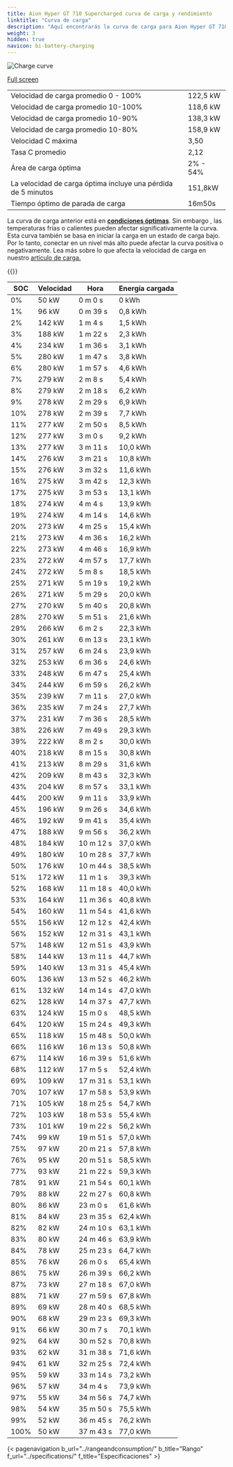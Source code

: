 ```yaml
---
title: Aion Hyper GT 710 Supercharged curva de carga y rendimiento
linktitle: "Curva de carga"
description: "Aquí encontrarás la curva de carga para Aion Hyper GT 710 Supercharged."
weight: 3
hidden: true
navicon: bi-battery-charging
---
```

<!-- markdownlint-disable MD033 -->
<img src="/images/models/aion/hyper_gt/hyper_gt_710_supercharged/chargingcurve.svg" alt="Charge curve" class="img-fluid">

[Full screen](/images/models/aion/hyper_gt/hyper_gt_710_supercharged/chargingcurve.svg)


<table class="table table-striped border">
<tbody>
<tr>
<td>Velocidad de carga promedio 0 - 100%</td><td>122,5 kW</td>
</tr>
<tr>
<td>Velocidad de carga promedio 10-100%</td><td>118,6 kW</td>
</tr>
<tr>
<td>Velocidad de carga promedio 10-90%</td><td>138,3 kW</td>
</tr>
<tr>
<td>Velocidad de carga promedio 10-80%</td><td>158,9 kW</td>
</tr>
<tr>
<td>Velocidad C máxima</td><td>3,50</td>
</tr>
<tr>
<td>Tasa C promedio</td><td>2,12</td>
</tr>
<tr>
<td>Área de carga óptima</td><td>2% - 54%</td>
</tr>
<tr>
<td>La velocidad de carga óptima incluye una pérdida de 5 minutos</td><td>151,8kW</td>
</tr>
<tr>
<td>Tiempo óptimo de parada de carga</td><td>16m50s</td>
</tr>
</tbody>
</table>


La curva de carga anterior está en **[condiciones óptimas](../../../../../technology/battery/charging/#temperatura)**. Sin embargo , las temperaturas frías o calientes pueden afectar significativamente la curva. Esta curva también se basa en iniciar la carga en un estado de carga bajo. Por lo tanto, conectar en un nivel más alto puede afectar la curva positiva o negativamente. Lea más sobre lo que afecta la velocidad de carga en nuestro [artículo de carga.](../../../../../technology/battery/charging/)


{{<evkxdisplayaddarticle />}}
<table class="table table-striped border">
<thead>
<tr><th>SOC</th><th>Velocidad</th><th>Hora</th><th>Energía cargada</th></tr>
</thead>
<tbody>
<tr>
<td>0%</td><td>50 kW</td><td> 0 m 0 s </td><td>0 kWh </td>
</tr>
<tr>
<td>1%</td><td>96 kW</td><td> 0 m 39 s </td><td>0,8 kWh </td>
</tr>
<tr>
<td>2%</td><td>142 kW</td><td> 1 m 4 s </td><td>1,5 kWh </td>
</tr>
<tr>
<td>3%</td><td>188 kW</td><td> 1 m 22 s </td><td>2,3 kWh </td>
</tr>
<tr>
<td>4%</td><td>234 kW</td><td> 1 m 36 s </td><td>3,1 kWh </td>
</tr>
<tr>
<td>5%</td><td>280 kW</td><td> 1 m 47 s </td><td>3,8 kWh </td>
</tr>
<tr>
<td>6%</td><td>280 kW</td><td> 1 m 57 s </td><td>4,6 kWh </td>
</tr>
<tr>
<td>7%</td><td>279 kW</td><td> 2 m 8 s </td><td>5,4 kWh </td>
</tr>
<tr>
<td>8%</td><td>279 kW</td><td> 2 m 18 s </td><td>6,2 kWh </td>
</tr>
<tr>
<td>9%</td><td>278 kW</td><td> 2 m 29 s </td><td>6,9 kWh </td>
</tr>
<tr>
<td>10%</td><td>278 kW</td><td> 2 m 39 s </td><td>7,7 kWh </td>
</tr>
<tr>
<td>11%</td><td>277 kW</td><td> 2 m 50 s </td><td>8,5 kWh </td>
</tr>
<tr>
<td>12%</td><td>277 kW</td><td> 3 m 0 s </td><td>9,2 kWh </td>
</tr>
<tr>
<td>13%</td><td>277 kW</td><td> 3 m 11 s </td><td>10,0 kWh </td>
</tr>
<tr>
<td>14%</td><td>276 kW</td><td> 3 m 21 s </td><td>10,8 kWh </td>
</tr>
<tr>
<td>15%</td><td>276 kW</td><td> 3 m 32 s </td><td>11,6 kWh </td>
</tr>
<tr>
<td>16%</td><td>275 kW</td><td> 3 m 42 s </td><td>12,3 kWh </td>
</tr>
<tr>
<td>17%</td><td>275 kW</td><td> 3 m 53 s </td><td>13,1 kWh </td>
</tr>
<tr>
<td>18%</td><td>274 kW</td><td> 4 m 4 s </td><td>13,9 kWh </td>
</tr>
<tr>
<td>19%</td><td>274 kW</td><td> 4 m 14 s </td><td>14,6 kWh </td>
</tr>
<tr>
<td>20%</td><td>273 kW</td><td> 4 m 25 s </td><td>15,4 kWh </td>
</tr>
<tr>
<td>21%</td><td>273 kW</td><td> 4 m 36 s </td><td>16,2 kWh </td>
</tr>
<tr>
<td>22%</td><td>273 kW</td><td> 4 m 46 s </td><td>16,9 kWh </td>
</tr>
<tr>
<td>23%</td><td>272 kW</td><td> 4 m 57 s </td><td>17,7 kWh </td>
</tr>
<tr>
<td>24%</td><td>272 kW</td><td> 5 m 8 s </td><td>18,5 kWh </td>
</tr>
<tr>
<td>25%</td><td>271 kW</td><td> 5 m 19 s </td><td>19,2 kWh </td>
</tr>
<tr>
<td>26%</td><td>271 kW</td><td> 5 m 29 s </td><td>20,0 kWh </td>
</tr>
<tr>
<td>27%</td><td>270 kW</td><td> 5 m 40 s </td><td>20,8 kWh </td>
</tr>
<tr>
<td>28%</td><td>270 kW</td><td> 5 m 51 s </td><td>21,6 kWh </td>
</tr>
<tr>
<td>29%</td><td>266 kW</td><td> 6 m 2 s </td><td>22,3 kWh </td>
</tr>
<tr>
<td>30%</td><td>261 kW</td><td> 6 m 13 s </td><td>23,1 kWh </td>
</tr>
<tr>
<td>31%</td><td>257 kW</td><td> 6 m 24 s </td><td>23,9 kWh </td>
</tr>
<tr>
<td>32%</td><td>253 kW</td><td> 6 m 36 s </td><td>24,6 kWh </td>
</tr>
<tr>
<td>33%</td><td>248 kW</td><td> 6 m 47 s </td><td>25,4 kWh </td>
</tr>
<tr>
<td>34%</td><td>244 kW</td><td> 6 m 59 s </td><td>26,2 kWh </td>
</tr>
<tr>
<td>35%</td><td>239 kW</td><td> 7 m 11 s </td><td>27,0 kWh </td>
</tr>
<tr>
<td>36%</td><td>235 kW</td><td> 7 m 24 s </td><td>27,7 kWh </td>
</tr>
<tr>
<td>37%</td><td>231 kW</td><td> 7 m 36 s </td><td>28,5 kWh </td>
</tr>
<tr>
<td>38%</td><td>226 kW</td><td> 7 m 49 s </td><td>29,3 kWh </td>
</tr>
<tr>
<td>39%</td><td>222 kW</td><td> 8 m 2 s </td><td>30,0 kWh </td>
</tr>
<tr>
<td>40%</td><td>218 kW</td><td> 8 m 15 s </td><td>30,8 kWh </td>
</tr>
<tr>
<td>41%</td><td>213 kW</td><td> 8 m 29 s </td><td>31,6 kWh </td>
</tr>
<tr>
<td>42%</td><td>209 kW</td><td> 8 m 43 s </td><td>32,3 kWh </td>
</tr>
<tr>
<td>43%</td><td>204 kW</td><td> 8 m 57 s </td><td>33,1 kWh </td>
</tr>
<tr>
<td>44%</td><td>200 kW</td><td> 9 m 11 s </td><td>33,9 kWh </td>
</tr>
<tr>
<td>45%</td><td>196 kW</td><td> 9 m 26 s </td><td>34,6 kWh </td>
</tr>
<tr>
<td>46%</td><td>192 kW</td><td> 9 m 41 s </td><td>35,4 kWh </td>
</tr>
<tr>
<td>47%</td><td>188 kW</td><td> 9 m 56 s </td><td>36,2 kWh </td>
</tr>
<tr>
<td>48%</td><td>184 kW</td><td> 10 m 12 s </td><td>37,0 kWh </td>
</tr>
<tr>
<td>49%</td><td>180 kW</td><td> 10 m 28 s </td><td>37,7 kWh </td>
</tr>
<tr>
<td>50%</td><td>176 kW</td><td> 10 m 44 s </td><td>38,5 kWh </td>
</tr>
<tr>
<td>51%</td><td>172 kW</td><td> 11 m 1 s </td><td>39,3 kWh </td>
</tr>
<tr>
<td>52%</td><td>168 kW</td><td> 11 m 18 s </td><td>40,0 kWh </td>
</tr>
<tr>
<td>53%</td><td>164 kW</td><td> 11 m 36 s </td><td>40,8 kWh </td>
</tr>
<tr>
<td>54%</td><td>160 kW</td><td> 11 m 54 s </td><td>41,6 kWh </td>
</tr>
<tr>
<td>55%</td><td>156 kW</td><td> 12 m 12 s </td><td>42,4 kWh </td>
</tr>
<tr>
<td>56%</td><td>152 kW</td><td> 12 m 31 s </td><td>43,1 kWh </td>
</tr>
<tr>
<td>57%</td><td>148 kW</td><td> 12 m 51 s </td><td>43,9 kWh </td>
</tr>
<tr>
<td>58%</td><td>144 kW</td><td> 13 m 11 s </td><td>44,7 kWh </td>
</tr>
<tr>
<td>59%</td><td>140 kW</td><td> 13 m 31 s </td><td>45,4 kWh </td>
</tr>
<tr>
<td>60%</td><td>136 kW</td><td> 13 m 52 s </td><td>46,2 kWh </td>
</tr>
<tr>
<td>61%</td><td>132 kW</td><td> 14 m 14 s </td><td>47,0 kWh </td>
</tr>
<tr>
<td>62%</td><td>128 kW</td><td> 14 m 37 s </td><td>47,7 kWh </td>
</tr>
<tr>
<td>63%</td><td>124 kW</td><td> 15 m 0 s </td><td>48,5 kWh </td>
</tr>
<tr>
<td>64%</td><td>120 kW</td><td> 15 m 24 s </td><td>49,3 kWh </td>
</tr>
<tr>
<td>65%</td><td>118 kW</td><td> 15 m 48 s </td><td>50,0 kWh </td>
</tr>
<tr>
<td>66%</td><td>116 kW</td><td> 16 m 13 s </td><td>50,8 kWh </td>
</tr>
<tr>
<td>67%</td><td>114 kW</td><td> 16 m 39 s </td><td>51,6 kWh </td>
</tr>
<tr>
<td>68%</td><td>112 kW</td><td> 17 m 5 s </td><td>52,4 kWh </td>
</tr>
<tr>
<td>69%</td><td>109 kW</td><td> 17 m 31 s </td><td>53,1 kWh </td>
</tr>
<tr>
<td>70%</td><td>107 kW</td><td> 17 m 58 s </td><td>53,9 kWh </td>
</tr>
<tr>
<td>71%</td><td>105 kW</td><td> 18 m 25 s </td><td>54,7 kWh </td>
</tr>
<tr>
<td>72%</td><td>103 kW</td><td> 18 m 53 s </td><td>55,4 kWh </td>
</tr>
<tr>
<td>73%</td><td>101 kW</td><td> 19 m 22 s </td><td>56,2 kWh </td>
</tr>
<tr>
<td>74%</td><td>99 kW</td><td> 19 m 51 s </td><td>57,0 kWh </td>
</tr>
<tr>
<td>75%</td><td>97 kW</td><td> 20 m 21 s </td><td>57,8 kWh </td>
</tr>
<tr>
<td>76%</td><td>95 kW</td><td> 20 m 51 s </td><td>58,5 kWh </td>
</tr>
<tr>
<td>77%</td><td>93 kW</td><td> 21 m 22 s </td><td>59,3 kWh </td>
</tr>
<tr>
<td>78%</td><td>91 kW</td><td> 21 m 54 s </td><td>60,1 kWh </td>
</tr>
<tr>
<td>79%</td><td>88 kW</td><td> 22 m 27 s </td><td>60,8 kWh </td>
</tr>
<tr>
<td>80%</td><td>86 kW</td><td> 23 m 0 s </td><td>61,6 kWh </td>
</tr>
<tr>
<td>81%</td><td>84 kW</td><td> 23 m 35 s </td><td>62,4 kWh </td>
</tr>
<tr>
<td>82%</td><td>82 kW</td><td> 24 m 10 s </td><td>63,1 kWh </td>
</tr>
<tr>
<td>83%</td><td>80 kW</td><td> 24 m 46 s </td><td>63,9 kWh </td>
</tr>
<tr>
<td>84%</td><td>78 kW</td><td> 25 m 23 s </td><td>64,7 kWh </td>
</tr>
<tr>
<td>85%</td><td>76 kW</td><td> 26 m 0 s </td><td>65,4 kWh </td>
</tr>
<tr>
<td>86%</td><td>75 kW</td><td> 26 m 39 s </td><td>66,2 kWh </td>
</tr>
<tr>
<td>87%</td><td>73 kW</td><td> 27 m 18 s </td><td>67,0 kWh </td>
</tr>
<tr>
<td>88%</td><td>71 kW</td><td> 27 m 59 s </td><td>67,8 kWh </td>
</tr>
<tr>
<td>89%</td><td>69 kW</td><td> 28 m 40 s </td><td>68,5 kWh </td>
</tr>
<tr>
<td>90%</td><td>68 kW</td><td> 29 m 23 s </td><td>69,3 kWh </td>
</tr>
<tr>
<td>91%</td><td>66 kW</td><td> 30 m 7 s </td><td>70,1 kWh </td>
</tr>
<tr>
<td>92%</td><td>64 kW</td><td> 30 m 52 s </td><td>70,8 kWh </td>
</tr>
<tr>
<td>93%</td><td>62 kW</td><td> 31 m 38 s </td><td>71,6 kWh </td>
</tr>
<tr>
<td>94%</td><td>61 kW</td><td> 32 m 25 s </td><td>72,4 kWh </td>
</tr>
<tr>
<td>95%</td><td>59 kW</td><td> 33 m 14 s </td><td>73,2 kWh </td>
</tr>
<tr>
<td>96%</td><td>57 kW</td><td> 34 m 4 s </td><td>73,9 kWh </td>
</tr>
<tr>
<td>97%</td><td>55 kW</td><td> 34 m 56 s </td><td>74,7 kWh </td>
</tr>
<tr>
<td>98%</td><td>54 kW</td><td> 35 m 50 s </td><td>75,5 kWh </td>
</tr>
<tr>
<td>99%</td><td>52 kW</td><td> 36 m 45 s </td><td>76,2 kWh </td>
</tr>
<tr>
<td>100%</td><td>50 kW</td><td> 37 m 43 s </td><td>77,0 kWh </td>
</tr>
</tbody>
</table>


{< pagenavigation b_url="../rangeandconsumption/" b_title="Rango" f_url="../specifications/" f_title="Especificaciones" >}
